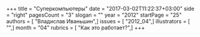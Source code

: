 +++
title = "Суперкомпьютеры"
date = "2017-03-02T11:22:37+03:00"
side = "right"
pagesCount = "3"
slogan = ""
year = "2012"
startPage = "25"
authors = [ "Владислав Иваньшин",]
issues = [ "2012_04",]
illustrators = [ "",]
month = "04"
rubrics = [ "Как это работает?",]
+++
